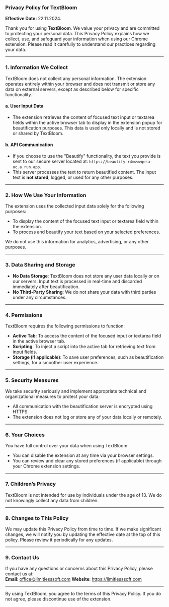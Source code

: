 ### Privacy Policy for TextBloom

**Effective Date:** 22.11.2024.

Thank you for using **TextBloom**. We value your privacy and are committed to protecting your personal data. This Privacy Policy explains how we collect, use, and safeguard your information when using our Chrome extension. Please read it carefully to understand our practices regarding your data.

---

### 1. **Information We Collect**

TextBloom does not collect any personal information. The extension operates entirely within your browser and does not transmit or store any data on external servers, except as described below for specific functionality.

#### a. **User Input Data**
- The extension retrieves the content of focused text input or textarea fields within the active browser tab to display in the extension popup for beautification purposes. This data is used only locally and is not stored or shared by TextBloom.

#### b. **API Communication**
- If you choose to use the "Beautify" functionality, the text you provide is sent to our secure server located at: `https://beautify-r4mwwvqesa-uc.a.run.app`.
- This server processes the text to return beautified content. The input text is **not stored**, logged, or used for any other purposes.

---

### 2. **How We Use Your Information**

The extension uses the collected input data solely for the following purposes:
- To display the content of the focused text input or textarea field within the extension.
- To process and beautify your text based on your selected preferences.

We do not use this information for analytics, advertising, or any other purposes.

---

### 3. **Data Sharing and Storage**

- **No Data Storage**: TextBloom does not store any user data locally or on our servers. Input text is processed in real-time and discarded immediately after beautification.
- **No Third-Party Sharing**: We do not share your data with third parties under any circumstances.

---

### 4. **Permissions**

TextBloom requires the following permissions to function:
- **Active Tab**: To access the content of the focused input or textarea field in the active browser tab.
- **Scripting**: To inject a script into the active tab for retrieving text from input fields.
- **Storage (if applicable)**: To save user preferences, such as beautification settings, for a smoother user experience.

---

### 5. **Security Measures**

We take security seriously and implement appropriate technical and organizational measures to protect your data:
- All communication with the beautification server is encrypted using HTTPS.
- The extension does not log or store any of your data locally or remotely.

---

### 6. **Your Choices**

You have full control over your data when using TextBloom:
- You can disable the extension at any time via your browser settings.
- You can review and clear any stored preferences (if applicable) through your Chrome extension settings.

---

### 7. **Children’s Privacy**

TextBloom is not intended for use by individuals under the age of 13. We do not knowingly collect any data from children.

---

### 8. **Changes to This Policy**

We may update this Privacy Policy from time to time. If we make significant changes, we will notify you by updating the effective date at the top of this policy. Please review it periodically for any updates.

---

### 9. **Contact Us**

If you have any questions or concerns about this Privacy Policy, please contact us at:  
**Email**: office@limitlesssoft.com
**Website**: https://limitlesssoft.com

---

By using TextBloom, you agree to the terms of this Privacy Policy. If you do not agree, please discontinue use of the extension.